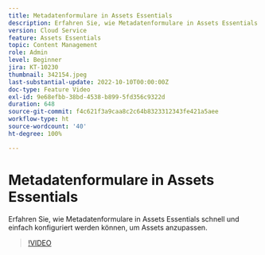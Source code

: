 ```yaml
---
title: Metadatenformulare in Assets Essentials
description: Erfahren Sie, wie Metadatenformulare in Assets Essentials schnell und einfach konfiguriert werden können, um Asset-Metadaten anzupassen.
version: Cloud Service
feature: Assets Essentials
topic: Content Management
role: Admin
level: Beginner
jira: KT-10230
thumbnail: 342154.jpeg
last-substantial-update: 2022-10-10T00:00:00Z
doc-type: Feature Video
exl-id: 9e68efbb-38bd-4538-b899-5fd356c9322d
duration: 648
source-git-commit: f4c621f3a9caa8c2c64b8323312343fe421a5aee
workflow-type: ht
source-wordcount: '40'
ht-degree: 100%

---
```


# Metadatenformulare in Assets Essentials

Erfahren Sie, wie Metadatenformulare in Assets Essentials schnell und einfach konfiguriert werden können, um Assets anzupassen.

>[!VIDEO](https://video.tv.adobe.com/v/342154?quality=12&learn=on)
